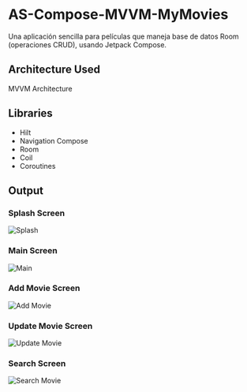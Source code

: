# AS-Compose-MVVM-MyMovies
Una aplicación sencilla para películas que maneja base de datos Room (operaciones CRUD), usando Jetpack Compose.

## Architecture Used
MVVM Architecture

## Libraries
- Hilt
- Navigation Compose
- Room
- Coil
- Coroutines

## Output
 ### Splash Screen
![Splash](Images/Splash_Screen.jpg)

 ### Main Screen
![Main](Images/Main_Screen.jpg)

 ### Add Movie Screen
![Add Movie](Images/Add_Movie_Screen.jpg)

 ### Update Movie Screen
![Update Movie](Images/Update_Screen.jpg)

 ### Search Screen
![Search Movie](Images/Search_Screen.jpg)
